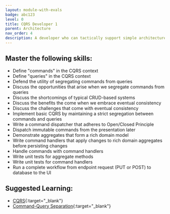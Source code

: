 ```yaml
---
layout: module-with-evals
badge: abc123
level: 0
title: CQRS Developer 1
parent: Architecture
nav_order: 4
description: A developer who can tactically support simple architecture influenced by Domain-Driven Design.
---
```

## Master the following skills:

- Define "commands" in the CQRS context
- Define "queries" in the CQRS context
- Defend the utility of segregating commands from queries
- Discuss the opportunities that arise when we segregate commands from queries
- Discuss the shortcomings of typical CRUD-based systems
- Discuss the benefits the come when we embrace eventual consistency
- Discuss the challenges that come with eventual consistency
- Implement basic CQRS by maintaining a strict segregation between commands and queries
- Write a command dispatcher that adheres to Open/Closed Principle
- Dispatch immutable commands from the presentation later
- Demonstrate aggregates that form a rich domain model
- Write command handlers that apply changes to rich domain aggregates before persisting changes
- Handle commands with command handlers
- Write unit tests for aggregate methods
- Write unit tests for command handlers
- Run a complete workflow from endpoint request (PUT or POST) to database to the UI

## Suggested Learning:

- [CQRS](https://cqrs.nu/){:target="\_blank"}
- [Command-Query Separation](https://en.wikipedia.org/wiki/Command%E2%80%93query_separation){:target="\_blank"}
